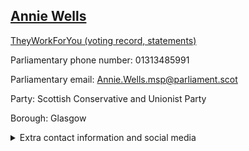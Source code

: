 ## <a href="https://www.parliament.scot/msps/current-and-previous-msps/annie-wells">Annie Wells</a>

<a href="https://www.theyworkforyou.com/mp/25542/annie_wells">TheyWorkForYou (voting record, statements)</a> 

Parliamentary phone number: 01313485991 

Parliamentary email: Annie.Wells.msp@parliament.scot 

Party: Scottish Conservative and Unionist Party 

Borough: Glasgow 

<details><summary>Extra contact information and social media</summary> 
<li>Parliamentary address: The Scottish Parliament, EH99 1SP, Edinburgh</li>
<li>Local office address: 1018 Maryhill Road, Glasgow, G20 9TE</li>
<li>Local office phone number:</li>
<li>Twitter: @anniewellsmsp</li>
<li>Facebook: https://www.facebook.com/AnnieWellsMSP</li>
<li>Website: anniewells.org.uk/contact</li>
</details>
